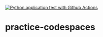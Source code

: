 [![Python application test with Github Actions](https://github.com/aryansingla45/practice-codespaces/actions/workflows/testing-ci.yml/badge.svg)](https://github.com/aryansingla45/practice-codespaces/actions/workflows/testing-ci.yml)

# practice-codespaces
